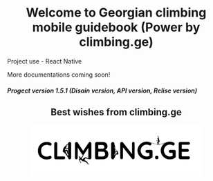 <h1 align="center">Welcome to Georgian climbing mobile guidebook (Power by climbing.ge)</h1>

<p>Project use - React Native</p>

<p>More documentations coming soon!</p>

<!-- Ctrl+Shift+V - for demo test  -->

<h5>Progect version 1.5.1 (Disain version, API version, Relise version)</h5>
<h2 align="center">Best wishes from climbing.ge</h2>
<p align="center"><img src="docs/images/header logo(bacground).png" width="400"></p>